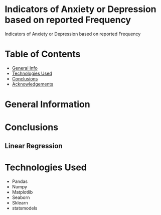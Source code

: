 # Indicators of Anxiety or Depression based on reported Frequency
Indicators of Anxiety or Depression based on reported Frequency


# Table of Contents

+ [General Info](#general-information)
+ [Technologies Used](#technologies-used)
+ [Conclusions](#conclusions)
+ [Acknowledgements](#acknowledgements)


# General Information 



# Conclusions

## Linear Regression

# Technologies Used

+ Pandas
+ Numpy
+ Matplotlib
+ Seaborn
+ Sklearn
+ statsmodels

